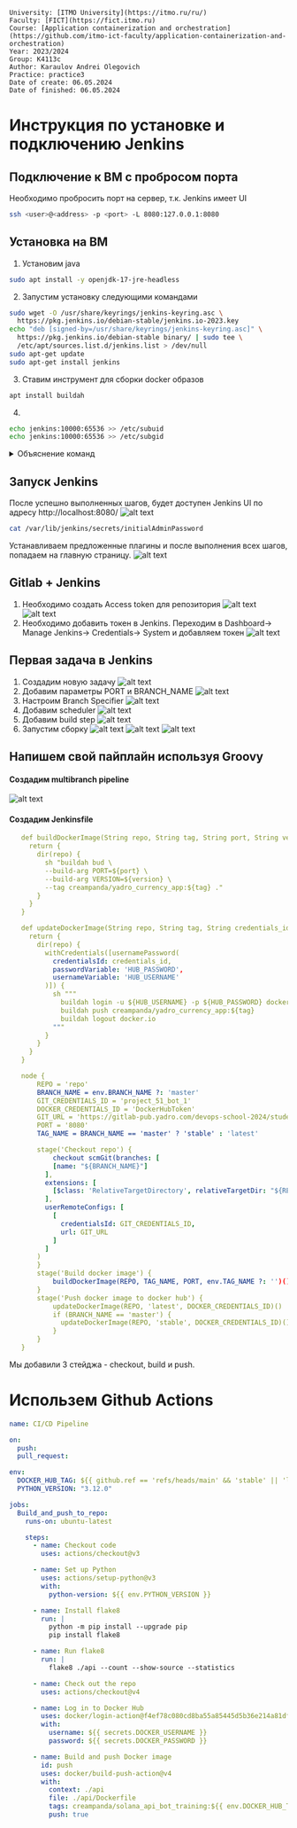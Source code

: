 ```
University: [ITMO University](https://itmo.ru/ru/)
Faculty: [FICT](https://fict.itmo.ru)
Course: [Application containerization and orchestration](https://github.com/itmo-ict-faculty/application-containerization-and-orchestration)
Year: 2023/2024
Group: K4113c
Author: Karaulov Andrei Olegovich
Practice: practice3
Date of create: 06.05.2024
Date of finished: 06.05.2024
```
# Инструкция по установке и подключению Jenkins

## Подключение к ВМ с пробросом порта

Необходимо пробросить порт на сервер, т.к. Jenkins имеет UI

```bash
ssh <user>@<address> -p <port> -L 8080:127.0.0.1:8080
```

## Установка на ВМ

1. Установим java

```bash
sudo apt install -y openjdk-17-jre-headless
```

2. Запустим установку следующими командами

```bash
sudo wget -O /usr/share/keyrings/jenkins-keyring.asc \
  https://pkg.jenkins.io/debian-stable/jenkins.io-2023.key
echo "deb [signed-by=/usr/share/keyrings/jenkins-keyring.asc]" \
  https://pkg.jenkins.io/debian-stable binary/ | sudo tee \
  /etc/apt/sources.list.d/jenkins.list > /dev/null
sudo apt-get update
sudo apt-get install jenkins
```

3. Ставим инструмент для сборки docker образов

```bash
apt install buildah
```

4.

```bash
echo jenkins:10000:65536 >> /etc/subuid
echo jenkins:10000:65536 >> /etc/subgid
```

<details><summary>Объяснение команд</summary>
UID (User ID) — это уникальный номер, который присваивается каждому пользователю. GID (Group ID) — это номер, который присваивается каждой группе пользователей.

subuid и subgid — это системы, которые позволяют администраторам задавать "дополнительные" идентификаторы для пользователей и групп. Это нужно для того, чтобы один пользователь мог действовать от имени нескольких пользователей внутри системы. Эти дополнительные идентификаторы используются в основном при работе с контейнерами, такими как Docker.

Когда Jenkins запускает контейнеры (например, для выполнения задач по сборке и тестированию в изолированной среде), он может использовать любой UID и GID из указанного диапазона (10000-75535) внутри этих контейнеров. Это означает, что если процесс внутри контейнера будет скомпрометирован, он не сможет взаимодействовать с основной системой так, как если бы он запущен был под реальным UID/GID Jenkins на хосте.

</details>

## Запуск Jenkins

После успешно выполненных шагов, будет доступен Jenkins UI по адресу http://localhost:8080/
![alt text](images/image.png)

```bash
cat /var/lib/jenkins/secrets/initialAdminPassword
```

Устанавливаем предложенные плагины и после выполнения всех шагов, попадаем на главную страницу.
![alt text](images/image-1.png)

## Gitlab + Jenkins

1. Необходимо создать Access token для репозитория
   ![alt text](images/image-2.png)
   ![alt text](images/image-3.png)
2. Необходимо добавить токен в Jenkins. Переходим в Dashboard-> Manage Jenkins-> Credentials-> System и добавляем токен
   ![alt text](images/image-4.png)

## Первая задача в Jenkins

1. Создадим новую задачу
   ![alt text](images/image-6.png)
2. Добавим параметры PORT и BRANCH_NAME
   ![alt text](images/image-10.png)
3. Настроим Branch Specifier
   ![alt text](images/image-11.png)
4. Добавим scheduler
   ![alt text](images/image-12.png)
5. Добавим build step
   ![alt text](images/image-13.png)
6. Запустим сборку
   ![alt text](images/image-14.png)
   ![alt text](images/image-16.png)
   ![alt text](images/image-15.png)


## Напишем свой пайплайн используя Groovy

#### Создадим multibranch pipeline

![alt text](images/image-17.png)

#### Создадим Jenkinsfile

   ```yaml
      def buildDockerImage(String repo, String tag, String port, String version) {
        return {
          dir(repo) {
            sh "buildah bud \
            --build-arg PORT=${port} \
            --build-arg VERSION=${version} \
            --tag creampanda/yadro_currency_app:${tag} ."
          }
        }
      }

      def updateDockerImage(String repo, String tag, String credentials_id) {
        return {
          dir(repo) {
            withCredentials([usernamePassword(
              credentialsId: credentials_id,
              passwordVariable: 'HUB_PASSWORD',
              usernameVariable: 'HUB_USERNAME'
            )]) {
              sh """
                buildah login -u ${HUB_USERNAME} -p ${HUB_PASSWORD} docker.io
                buildah push creampanda/yadro_currency_app:${tag}
                buildah logout docker.io
              """
            }
          }
        }
      }

      node {
          REPO = 'repo'
          BRANCH_NAME = env.BRANCH_NAME ?: 'master'
          GIT_CREDENTIALS_ID = 'project_51_bot_1'
          DOCKER_CREDENTIALS_ID = 'DockerHubToken'
          GIT_URL = 'https://gitlab-pub.yadro.com/devops-school-2024/student/a.karaulov'
          PORT = '8080'
          TAG_NAME = BRANCH_NAME == 'master' ? 'stable' : 'latest'

          stage('Checkout repo') {
              checkout scmGit(branches: [
              [name: "${BRANCH_NAME}"]
            ],
            extensions: [
              [$class: 'RelativeTargetDirectory', relativeTargetDir: "${REPO}"]
            ],
            userRemoteConfigs: [
              [
                credentialsId: GIT_CREDENTIALS_ID,
                url: GIT_URL
              ]
            ]
          )
          }
          stage('Build docker image') {
              buildDockerImage(REPO, TAG_NAME, PORT, env.TAG_NAME ?: '')()
          }
          stage('Push docker image to docker hub') {
              updateDockerImage(REPO, 'latest', DOCKER_CREDENTIALS_ID)()
              if (BRANCH_NAME == 'master') {
                updateDockerImage(REPO, 'stable', DOCKER_CREDENTIALS_ID)()
              }
          }
      }
   ```

   Мы добавили 3 стейджа - checkout, build и push.


# Использем Github Actions
```yaml
name: CI/CD Pipeline

on:
  push:
  pull_request:

env:
  DOCKER_HUB_TAG: ${{ github.ref == 'refs/heads/main' && 'stable' || 'latest' }}
  PYTHON_VERSION: "3.12.0"

jobs:
  Build_and_push_to_repo:
    runs-on: ubuntu-latest

    steps:
      - name: Checkout code
        uses: actions/checkout@v3

      - name: Set up Python
        uses: actions/setup-python@v3
        with:
          python-version: ${{ env.PYTHON_VERSION }}

      - name: Install flake8
        run: |
          python -m pip install --upgrade pip
          pip install flake8

      - name: Run flake8
        run: |
          flake8 ./api --count --show-source --statistics

      - name: Check out the repo
        uses: actions/checkout@v4

      - name: Log in to Docker Hub
        uses: docker/login-action@f4ef78c080cd8ba55a85445d5b36e214a81df20a
        with:
          username: ${{ secrets.DOCKER_USERNAME }}
          password: ${{ secrets.DOCKER_PASSWORD }}

      - name: Build and push Docker image
        id: push
        uses: docker/build-push-action@v4
        with:
          context: ./api
          file: ./api/Dockerfile
          tags: creampanda/solana_api_bot_training:${{ env.DOCKER_HUB_TAG }}
          push: true

```